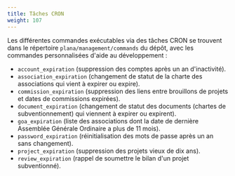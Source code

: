 ```yaml
---
title: Tâches CRON
weight: 107
---
```


Les différentes commandes exécutables via des tâches CRON se trouvent dans le répertoire `plana/management/commands` du dépôt, avec les commandes personnalisées d'aide au développement :
- `account_expiration` (suppression des comptes après un an d'inactivité).
- `association_expiration` (changement de statut de la charte des associations qui vient à expirer ou expire).
- `commission_expiration` (suppression des liens entre brouillons de projets et dates de commissions expirées).
- `document_expiration` (changement de statut des documents (chartes de subventionnement) qui viennent à expirer ou expirent).
- `goa_expiration` (liste des associations dont la date de dernière Assemblée Générale Ordinaire a plus de 11 mois).
- `password_expiration` (réinitialisation des mots de passe après un an sans changement).
- `project_expiration` (suppression des projets vieux de dix ans).
- `review_expiration` (rappel de soumettre le bilan d'un projet subventionné).

